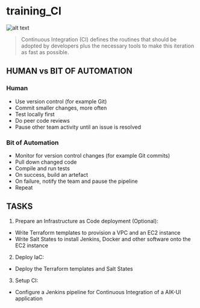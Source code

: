 # training_CI
![alt text](https://i.ibb.co/B4p1QNN/1.png  "CI")
> Continuous Integration (CI) defines the routines that should be adopted by developers plus the necessary tools to make this iteration as fast as possible.

## HUMAN vs BIT OF AUTOMATION

### Human
- Use version control (for example Git)
- Commit smaller changes, more often
- Test locally first
- Do peer code reviews
- Pause other team activity until an issue is resolved

### Bit of Automation
- Monitor for version control changes (for example Git commits)
- Pull down changed code
- Compile and run tests
- On success, build an artefact
- On failure, notify the team and pause the pipeline
- Repeat

## TASKS
1. Prepare an Infrastructure as Code deployment (Optional):
- Write Terraform templates to provision a VPC and an EC2 instance
- Write Salt States to install Jenkins, Docker and other software onto the EC2 instance
2. Deploy IaC:
- Deploy the Terraform templates and Salt States
3. Setup CI:
- Configure a Jenkins pipeline for Continuous Integration of a AIK-UI application
